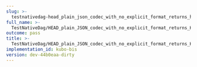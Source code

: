 ```yaml
---
slug: >-
  testnativedag-head_plain_json_codec_with_no_explicit_format_returns_http_200-header_content-length
full_name: >-
  TestNativeDag/HEAD_plain_JSON_codec_with_no_explicit_format_returns_HTTP_200/Header_Content-Length
outcome: pass
title: >-
  TestNativeDag/HEAD_plain_JSON_codec_with_no_explicit_format_returns_HTTP_200/Header_Content-Length
implementation_id: kubo-bis
version: dev-44b0eaa-dirty
---
```


